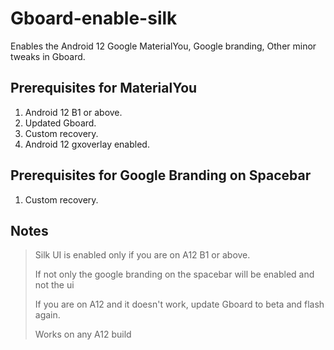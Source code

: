 # Gboard-enable-silk

Enables the Android 12 Google MaterialYou, Google branding, Other minor tweaks in Gboard.

## Prerequisites for MaterialYou
1. Android 12 B1 or above.
2. Updated Gboard.
3. Custom recovery.
4. Android 12 gxoverlay enabled.

## Prerequisites for Google Branding on Spacebar
1. Custom recovery.

## Notes
 > Silk UI is enabled only if you are on A12 B1 or above.
 > 
 > If not only the google branding on the spacebar will be enabled and not the ui
 > 
 > If you are on A12 and it doesn't work, update Gboard to beta and flash again.
 > 
 > Works on any A12 build

